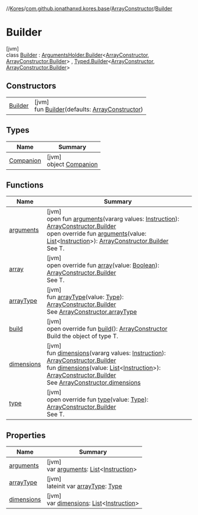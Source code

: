 //[Kores](../../../../index.md)/[com.github.jonathanxd.kores.base](../../index.md)/[ArrayConstructor](../index.md)/[Builder](index.md)

# Builder

[jvm]\
class [Builder](index.md) : [ArgumentsHolder.Builder](../../-arguments-holder/-builder/index.md)<[ArrayConstructor](../index.md), [ArrayConstructor.Builder](index.md)> , [Typed.Builder](../../-typed/-builder/index.md)<[ArrayConstructor](../index.md), [ArrayConstructor.Builder](index.md)>

## Constructors

| | |
|---|---|
| [Builder](-builder.md) | [jvm]<br>fun [Builder](-builder.md)(defaults: [ArrayConstructor](../index.md)) |

## Types

| Name | Summary |
|---|---|
| [Companion](-companion/index.md) | [jvm]<br>object [Companion](-companion/index.md) |

## Functions

| Name | Summary |
|---|---|
| [arguments](../../-arguments-holder/-builder/arguments.md) | [jvm]<br>open fun [arguments](../../-arguments-holder/-builder/arguments.md)(vararg values: [Instruction](../../../com.github.jonathanxd.kores/-instruction/index.md)): [ArrayConstructor.Builder](index.md)<br>open override fun [arguments](arguments.md)(value: [List](https://kotlinlang.org/api/latest/jvm/stdlib/kotlin.collections/-list/index.html)<[Instruction](../../../com.github.jonathanxd.kores/-instruction/index.md)>): [ArrayConstructor.Builder](index.md)<br>See T. |
| [array](array.md) | [jvm]<br>open override fun [array](array.md)(value: [Boolean](https://kotlinlang.org/api/latest/jvm/stdlib/kotlin/-boolean/index.html)): [ArrayConstructor.Builder](index.md)<br>See T. |
| [arrayType](array-type.md) | [jvm]<br>fun [arrayType](array-type.md)(value: [Type](https://docs.oracle.com/javase/8/docs/api/java/lang/reflect/Type.html)): [ArrayConstructor.Builder](index.md)<br>See [ArrayConstructor.arrayType](../array-type.md) |
| [build](build.md) | [jvm]<br>open override fun [build](build.md)(): [ArrayConstructor](../index.md)<br>Build the object of type T. |
| [dimensions](dimensions.md) | [jvm]<br>fun [dimensions](dimensions.md)(vararg values: [Instruction](../../../com.github.jonathanxd.kores/-instruction/index.md)): [ArrayConstructor.Builder](index.md)<br>fun [dimensions](dimensions.md)(value: [List](https://kotlinlang.org/api/latest/jvm/stdlib/kotlin.collections/-list/index.html)<[Instruction](../../../com.github.jonathanxd.kores/-instruction/index.md)>): [ArrayConstructor.Builder](index.md)<br>See [ArrayConstructor.dimensions](../dimensions.md) |
| [type](type.md) | [jvm]<br>open override fun [type](type.md)(value: [Type](https://docs.oracle.com/javase/8/docs/api/java/lang/reflect/Type.html)): [ArrayConstructor.Builder](index.md)<br>See T. |

## Properties

| Name | Summary |
|---|---|
| [arguments](arguments.md) | [jvm]<br>var [arguments](arguments.md): [List](https://kotlinlang.org/api/latest/jvm/stdlib/kotlin.collections/-list/index.html)<[Instruction](../../../com.github.jonathanxd.kores/-instruction/index.md)> |
| [arrayType](array-type.md) | [jvm]<br>lateinit var [arrayType](array-type.md): [Type](https://docs.oracle.com/javase/8/docs/api/java/lang/reflect/Type.html) |
| [dimensions](dimensions.md) | [jvm]<br>var [dimensions](dimensions.md): [List](https://kotlinlang.org/api/latest/jvm/stdlib/kotlin.collections/-list/index.html)<[Instruction](../../../com.github.jonathanxd.kores/-instruction/index.md)> |
